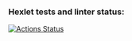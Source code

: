 ### Hexlet tests and linter status:
[![Actions Status](https://github.com/nicholasChieftain/ansible-deploy-project-76/actions/workflows/hexlet-check.yml/badge.svg)](https://github.com/nicholasChieftain/ansible-deploy-project-76/actions)